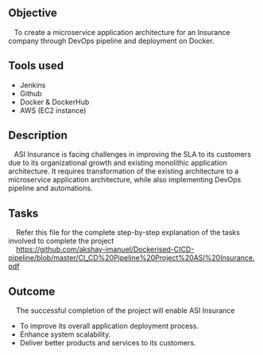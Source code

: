 ## Objective
&nbsp;&nbsp;  To create a microservice application architecture for an Insurance company through DevOps pipeline and deployment on Docker.

## Tools used
  - Jenkins
  - Github
  - Docker & DockerHub
  - AWS (EC2 instance)

## Description
&nbsp;&nbsp;  ASI Insurance is facing challenges in improving the SLA to its customers due to its organizational growth and existing monolithic application architecture. It requires transformation of the existing architecture to a microservice application architecture, while also implementing DevOps pipeline and automations.

## Tasks
&nbsp;&nbsp;&nbsp; Refer this file for the complete step-by-step explanation of the tasks involved to complete the project \
&nbsp;&nbsp;&nbsp; <https://github.com/akshay-imanuel/Dockerised-CICD-pipeline/blob/master/CI_CD%20Pipeline%20Project%20ASI%20Insurance.pdf> 

## Outcome
&nbsp;&nbsp;&nbsp; The successful completion of the project will enable ASI Insurance
-  To improve its overall application deployment process.
-  Enhance system scalability.
-  Deliver better products and services to its customers.




  
